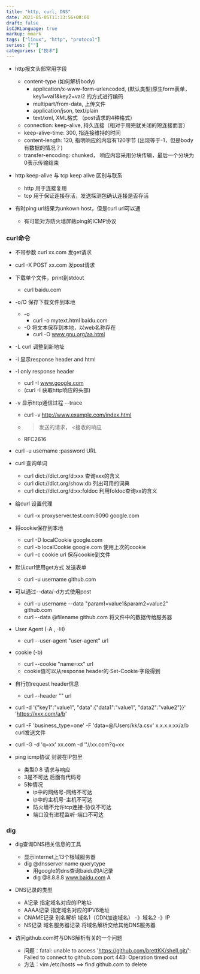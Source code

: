```yaml
---
title: "http, curl, DNS"
date: 2021-05-05T11:33:56+08:00
draft: false
isCJKLanguage: true
markup: mmark
tags: ["linux", "http", "protocol"]
series: [""]
categories: ["技术"]
---
```


+ http报文头部常用字段
  + content-type (如何解析body)
    + application/x-www-form-urlencoded, (默认类型)原生form表单， key1=val1&key2=val2 的方式进行编码
    + multipart/from-data, 上传文件
    + application/json, text/plain
    + text/xml, XML格式 （post请求的4种格式）
  + connection: keep-alive, 持久连接（相对于用完就关闭的短连接而言）
  + keep-alive-time: 300, 指连接维持的时间
  + content-length: 120, 指明响应的内容有120字节 (出现等于-1，但是body有数据的情况？)
  + transfer-encoding: chunked， 响应内容采用分块传输，最后一个分块为0表示传输结束


+ http keep-alive 与 tcp keep alive 区别与联系
  + http 用于连接复用
  + tcp 用于保证连接存活，发送探测包确认连接是否存活

+ 有时ping url结果为unkown host，但是curl url可以通
  + 有可能对方防火墙屏蔽ping的ICMP协议

### curl命令

+ 不带参数 curl  xx.com 发get请求
+ curl -X POST xx.com 发post请求
+ 下载单个文件，print到stdout
	+ curl baidu.com
+ -o/O 保存下载文件到本地
	+ -o
		+ curl -o mytext.html baidu.com
	+ -O 将文本保存到本地，以web名称存在
		+ curl -O www.gnu.org/aa.html
+ -L curl 调整到新地址
+ -i 显示response header and html
+ -I only response header
  +  curl -I www.google.com
  + (curl -I 获取http响应的头部)
+ -v 显示http通信过程 --trace
  + curl -v http://www.example.com/index.html
  + > 发送的请求， <接收的响应
  + RFC2616

+ curl -u username :password URL
+ curl 查询单词
	+ curl dict://dict.org/d:xxx 查询xxx的含义
	+ curl dict://dict.org/show:db 列出可用的词典
	+ curl dict://dict.org/d:xx:foldoc 利用foldoc查询xx的含义
+ 给curl 设置代理
	+ curl -x proxyserver.test.com:9090 google.com
+ 将cookie保存到本地
	+ curl -D localCookie google.com
	+ curl -b localCookie google.com 使用上次的cookie
	+ curl -c cookie url 保存cookie到文件
+ 默认curl使用get方式 发送表单
	+ curl -u username github.com
+ 可以通过--data/-d方式使用post
	+ curl -u username --data "param1=value1&param2=value2" github.com
	+ curl --data @filename github.com 将文件中的数据传给服务器
+ User Agent (-A , -H)
	+ curl --user-agent "user-agent" url
+ cookie (-b)
	+ curl --cookie "name=xx" url
	+ cookie值可以从response header的·Set-Cookie·字段得到
+ 自行加request header信息
	+ curl --header "" url
+ curl -d '{"key1":"value1", "data":{"data1":"value1", "data2":"value2"}}' 'https://xxx.com/a/b'
+ curl -F 'business_type=one' -F 'data=@/Users/kk/a.csv'  x.x.x.x:xx/a/b curl发送文件
+ curl -G -d 'q=xx' xx.com -d ''//xx.com?q=xx

+ ping icmp协议 封装在IP包里
	+ 类型0 8 请求与响应
	+ 3是不可达 后面有代码号 
  	+ 5种情况 
    	+  ip中的网络号-网络不可达 
    	+  ip中的主机号-主机不可达 
    	+  防火墙不允许tcp连接-协议不可达
    	+  端口没有进程监听-端口不可达

### dig 

+ dig查询DNS相关信息的工具
  + 显示internet上13个根域服务器
  + dig @dnsserver name querytype
    + 用google的dns查询baidu的A记录
    + dig @8.8.8.8 www.baidu.com A
+ DNS记录的类型
  + A记录       指定域名对应的IP地址
  + AAAA记录    指定域名对应的IPV6地址
  + CNAME记录   别名解析 域名1（CDN加速域名） -》域名2 -》IP
  + NS记录      域名服务器记录  将域名解析交给其他DNS服务器


+ 访问github.com时与DNS解析有关的一个问题
  + 问题：fatal: unable to access 'https://github.com/brettKK/shell.git/': Failed to connect to github.com port 443: Operation timed out
  + 方法：vim /etc/hosts ==> find github.com to delete